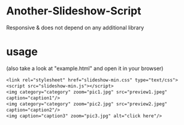 # Another-Slideshow-Script
Responsive &amp; does not depend on any additional library

# usage

(also take a look at "example.html" and open it in your browser)

    <link rel="stylesheet" href="slideshow-min.css" type="text/css">
    <script src="slideshow-min.js"></script>  
    <img category="category" zoom="pic1.jpg" src="preview1.jpeg" caption="caption1"/>
    <img category="category" zoom="pic2.jpg" src="preview2.jpeg" caption="caption2"/>
    <img caption="caption3" zoom="pic3.jpg" alt="click here"/>
